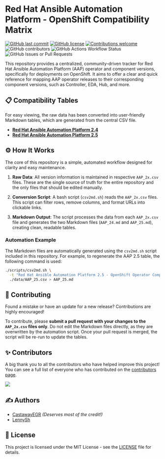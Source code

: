 # Red Hat Ansible Automation Platform - OpenShift Compatibility Matrix

[![GitHub last commit](https://img.shields.io/github/last-commit/lennysh/aap-openshift-compatibility-matrix.svg)](https://github.com/lennysh/aap-openshift-compatibility-matrix/commits/main) [![GitHub license](https://img.shields.io/github/license/lennysh/aap-openshift-compatibility-matrix.svg)](https://github.com/lennysh/aap-openshift-compatibility-matrix/blob/main/LICENSE) [![Contributions welcome](https://img.shields.io/badge/contributions-welcome-brightgreen.svg)](https://github.com/lennysh/aap-openshift-compatibility-matrix/pulls) ![GitHub contributors](https://img.shields.io/github/contributors/lennysh/aap-openshift-compatibility-matrix) ![GitHub Actions Workflow Status](https://img.shields.io/github/actions/workflow/status/lennysh/aap-openshift-compatibility-matrix/update-compatibility-md-tables.yml) ![GitHub Issues or Pull Requests](https://img.shields.io/github/issues/lennysh/aap-openshift-compatibility-matrix)

This repository provides a centralized, community-driven tracker for Red Hat Ansible Automation Platform (AAP) operator and component versions, specifically for deployments on OpenShift. It aims to offer a clear and quick reference for mapping AAP operator releases to their corresponding component versions, such as Controller, EDA, Hub, and more.

## 📋 Compatibility Tables

For easy viewing, the raw data has been converted into user-friendly Markdown tables, which are generated from the central CSV file.

* [**Red Hat Ansible Automation Platform 2.4**](./AAP_24.md)
* [**Red Hat Ansible Automation Platform 2.5**](./AAP_25.md)

## ⚙️ How It Works

The core of this repository is a simple, automated workflow designed for clarity and easy maintenance.

1.  **Raw Data**: All version information is maintained in respective `AAP_2x.csv` files. These are the single source of truth for the entire repository and the only files that should be edited manually.

2.  **Conversion Script**: A bash script (`csv2md.sh`) reads the `AAP_2x.csv` files. This script can filter rows, remove columns, and format URLs into clickable links.

3.  **Markdown Output**: The script processes the data from each `AAP_2x.csv` file and generates the two Markdown files (`AAP_24.md` and `AAP_25.md`), creating clean, readable tables.

### Automation Example

The Markdown files are automatically generated using the `csv2md.sh` script included in this repository. For example, to regenerate the AAP 2.5 table, the following command is used:

```bash
./scripts/csv2md.sh \
  -t "Red Hat Ansible Automation Platform 2.5 - OpenShift Operator Component versions" \
  ./data/AAP_25.csv > AAP_25.md
```

## 🤝 Contributing

Found a mistake or have an update for a new release? Contributions are highly encouraged!

To contribute, please **submit a pull request with your changes to the `AAP_2x.csv` files only**. Do not edit the Markdown files directly, as they are overwritten by the automation script. Once your pull request is merged, the script will be re-run to update the tables.

## ✨ Contributors

A big thank you to all the contributors who have helped improve this project! You can see a full list of everyone who has contributed on the [contributors page](https://github.com/lennysh/aap-openshift-compatibility-matrix/graphs/contributors).

<a href = "https://github.com/lennysh/aap-openshift-compatibility-matrix/graphs/contributors">
  <img src = "https://contrib.rocks/image?repo=lennysh/aap-openshift-compatibility-matrix"/>
</a>

## ✍️ Authors

* [CastawayEGR](https://github.com/CastawayEGR) *(Deserves most of the credit!)*
* [LennySh](https://github.com/lennysh)

## 📜 License

This project is licensed under the MIT License - see the [LICENSE](LICENSE) file for details.